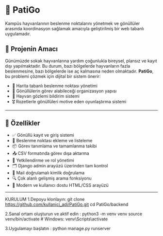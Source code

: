 # 🐾 PatiGo

Kampüs hayvanlarının beslenme noktalarını yönetmek ve gönüllüler arasında koordinasyon sağlamak amacıyla geliştirilmiş bir web tabanlı uygulamadır.

## 🎯 Projenin Amacı

Günümüzde sokak hayvanlarına yardım çoğunlukla bireysel, plansız ve kayıt dışı yapılmaktadır. Bu durum, bazı bölgelerde hayvanların fazla beslenmesine, bazı bölgelerde ise aç kalmasına neden olmaktadır. **PatiGo**, bu problemi çözmek için dijital bir sistem önerir:

- 📍 Harita tabanlı beslenme noktası yönetimi  
- 👥 Gönüllülerin görev alabileceği organizasyon yapısı  
- 🐶 Hayvan gözlemi bildirim sistemi  
- 🎖️ Rozetlerle gönüllüleri motive eden oyunlaştırma sistemi  

---

## 🚀 Özellikler

- ✅ Gönüllü kayıt ve giriş sistemi
- 📌 Beslenme noktası ekleme ve listeleme
- 📦 Görev tanımlama ve tamamlanma takibi
- 📤 CSV formatında görev dışa aktarma
- 🔄 Yetkilendirme ve rol yönetimi
- 🗂️ Django admin arayüzü üzerinden tam kontrol
- 🔐 Mail doğrulamalı kimlik doğrulama
- 🔍 Çok alanlı gelişmiş arama fonksiyonu
- 🎨 Modern ve kullanıcı dostu HTML/CSS arayüzü

---



KURULUM 
1.Depoyu klonlayın:
git clone https://github.com/kullanici_adi/PatiGo.git
cd PatiGo/backend

2.Sanal ortam oluşturun ve aktif edin :
python3 -m venv venv
source venv/bin/activate  # Windows: venv\Scripts\activate

3.Uygulamayı başlatın :
python manage.py runserver


